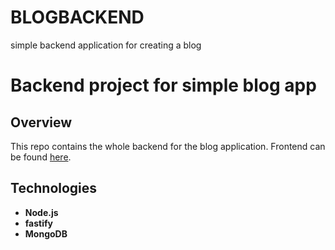 # BLOGBACKEND
simple backend application for creating a blog
# Backend project for simple blog app

## Overview
This repo contains the whole backend for the blog application. 
Frontend can be found [here](https://github.com/katarzyna-dusza/blog-frontend).

## Technologies
- **Node.js**
- **fastify**
- **MongoDB**


